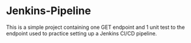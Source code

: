 # Jenkins-Pipeline
This is a simple project containing one GET endpoint and 1 unit test to the endpoint used to practice setting up a Jenkins CI/CD pipeline.

